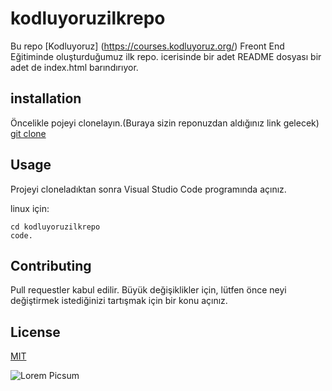 # kodluyoruzilkrepo

 Bu repo [Kodluyoruz] (https://courses.kodluyoruz.org/)  Freont End  Eğitiminde oluşturduğumuz ilk repo. icerisinde bir adet README dosyası bir adet de index.html barındırıyor.

## installation

Öncelikle pojeyi clonelayın.(Buraya sizin reponuzdan aldığınız link gelecek)
[git clone](https://github.com/ismail1434/kodluyoruzilkrepo.git)

## Usage

Projeyi cloneladıktan sonra Visual Studio Code programında açınız.

linux için:
```
cd kodluyoruzilkrepo
code.
```

## Contributing

Pull requestler kabul edilir. Büyük değişiklikler için, lütfen önce neyi değiştirmek istediğinizi tartışmak için bir konu açınız.

## License

[MIT](https://opensource.org/licenses/MIT)

![Lorem Picsum](https://picsum.photos/200/300)

